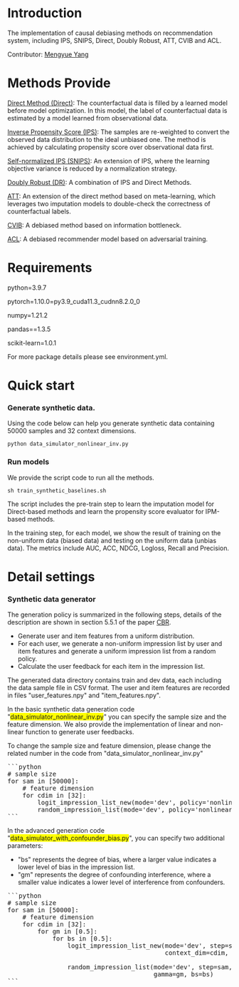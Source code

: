 # Introduction

The implementation of causal debiasing methods on recommendation system, including IPS, SNIPS, Direct, Doubly Robust, ATT, CVIB and ACL. 

Contributor: [Mengyue Yang](https://scholar.google.com/citations?user=kJJkqdcAAAAJ&hl=en)

# Methods Provide

[Direct Method (Direct)](https://aclanthology.org/D17-1272/): The counterfactual data is filled by a learned model before model optimization. In this model, the label of counterfactual data is estimated by a model learned from observational data.

[Inverse Propensity Score (IPS)](https://proceedings.mlr.press/v37/swaminathan15.html): The samples are re-weighted to convert the observed data distribution to the ideal unbiased one. The method is achieved by calculating propensity score over observational data first.

[Self-normalized IPS (SNIPS)](https://proceedings.neurips.cc/paper/2015/hash/39027dfad5138c9ca0c474d71db915c3-Abstract.html): An extension of IPS, where the learning objective variance is reduced by a normalization strategy.

[Doubly Robust (DR)](https://arxiv.org/abs/1103.4601): A combination of IPS and Direct Methods.

[ATT](https://arxiv.org/pdf/1910.01444.pdf): An extension of the direct method based on meta-learning, which leverages two imputation models to double-check the correctness of counterfactual labels.

[CVIB](https://proceedings.neurips.cc/paper/2020/hash/13f3cf8c531952d72e5847c4183e6910-Abstract.html): A debiased method based on information bottleneck.

[ACL](https://arxiv.org/abs/2012.02295): A debiased recommender model based on adversarial training.

# Requirements

python=3.9.7

pytorch=1.10.0=py3.9_cuda11.3_cudnn8.2.0_0

numpy=1.21.2

pandas==1.3.5

scikit-learn=1.0.1

For more package details please see environment.yml.

# Quick start

### Generate synthetic data.

Using the code below can help you generate synthetic data containing 50000 samples and 32 context dimensions.

`python data_simulator_nonlinear_inv.py`

### Run models

We provide the script code to run all the methods.

`sh train_synthetic_baselines.sh`

The script includes the pre-train step to learn the imputation model for Direct-based methods and learn the propensity score evaluator for IPM-based methods.

In the training step, for each model, we show the result of training on the non-uniform data (biased data) and testing on the uniform data (unbias data). The metrics include AUC, ACC, NDCG, Logloss, Recall and Precision.

# Detail settings

### Synthetic data generator

The generation policy is summarized in the following steps, details of the description are shown in section 5.5.1 of the paper [CBR](https://dl.acm.org/doi/pdf/10.1145/3580594). 
- Generate user and item features from a uniform distribution.
- For each user, we generate a non-uniform impression list by user and item features and generate a uniform impression list from a random policy.
- Calculate the user feedback for each item in the impression list.

The generated data directory contains train and dev data, each including the data sample file in CSV format. The user and item features are recorded in files "user_features.npy" and "item_features.npy". 


In the basic synthetic data generation code "<span style="background-color: yellow;">data_simulator_nonlinear_inv.py</span>" you can specify the sample size and the feature dimension. We also provide the implementation of linear and non-linear function to generate user feedbacks.

To change the sample size and feature dimension, please change the related number in the code from "data_simulator_nonlinear_inv.py"

<pre>
```python
# sample size
for sam in [50000]:
    # feature dimension
    for cdim in [32]:
        logit_impression_list_new(mode='dev', policy='nonlinearinv', sample_num=sam, context_dim=cdim)
        random_impression_list(mode='dev', policy='nonlinearinv', sample_num=sam, context_dim=cdim)
```
</pre>



In the advanced generation code "<span style="background-color: yellow;">data_simulator_with_confounder_bias.py</span>", you can specify two additional parameters:

- "bs" represents the degree of bias, where a larger value indicates a lower level of bias in the impression list.
- "gm" represents the degree of confounding interference, where a smaller value indicates a lower level of interference from confounders.

<pre>
```python
# sample size
for sam in [50000]:
    # feature dimension
    for cdim in [32]:
        for gm in [0.5]:
            for bs in [0.5]:
                logit_impression_list_new(mode='dev', step=sam, policy='nonliearlogit', sample_num=sam,
                                          context_dim=cdim, gamma=gm, bs=bs)

                random_impression_list(mode='dev', step=sam, policy='nonliearlogit', sample_num=sam, context_dim=cdim,
                                       gamma=gm, bs=bs)
```
</pre>

